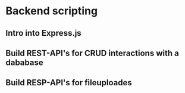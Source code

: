 # Backend scripting

<!-- WHAT :  Opzetten van een node.js en express.js backend, bouwen van REST-API's -->

## Intro into Express.js

<!-- TODO : Uit te werken -->

## Build REST-API's for CRUD interactions with a dababase

<!-- TODO : Uit te werken -->

## Build RESP-API's for fileuploades

<!-- TODO : Uit te werken -->

